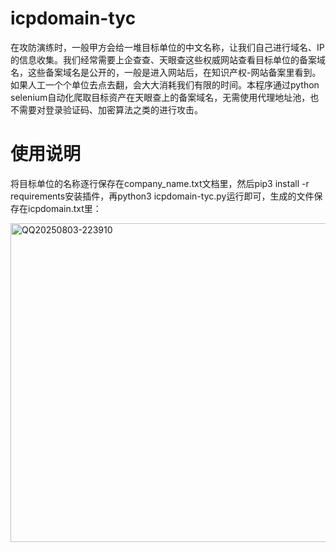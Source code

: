 # icpdomain-tyc
在攻防演练时，一般甲方会给一堆目标单位的中文名称，让我们自己进行域名、IP的信息收集。我们经常需要上企查查、天眼查这些权威网站查看目标单位的备案域名，这些备案域名是公开的，一般是进入网站后，在知识产权-网站备案里看到。如果人工一个个单位去点去翻，会大大消耗我们有限的时间。本程序通过python selenium自动化爬取目标资产在天眼查上的备案域名，无需使用代理地址池，也不需要对登录验证码、加密算法之类的进行攻击。
# 使用说明
将目标单位的名称逐行保存在company_name.txt文档里，然后pip3 install -r requirements安装插件，再python3 icpdomain-tyc.py运行即可，生成的文件保存在icpdomain.txt里：

<img width="1110" height="510" alt="QQ20250803-223910" src="https://github.com/user-attachments/assets/ffa696c7-f180-4a72-9bde-2c7da31b6a32" />
